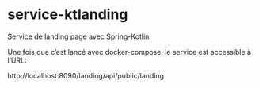 # service-ktlanding

Service de landing page avec Spring-Kotlin

Une fois que c’est lancé avec docker-compose, le service est accessible à l’URL:

http://localhost:8090/landing/api/public/landing
